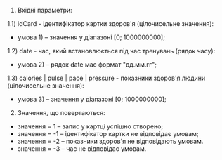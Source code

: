 1) Вхідні параметри:

1.1) idCard - ідентифікатор картки здоров'я (цілочисельне значення):
- умова 1) – значення у діапазоні [0; 1000000000];

1.2) date - час, який встановлюється під час тренувань (рядок часу):
- умова 2) – рядок date має формат "дд.мм.гг";

1.3) calories | pulse | pace | pressure - показники здоров'я людини (цілочисельне значення):
- умова 3) – значення у діапазоні [0; 1000000000];

2) Значення, що повертаються:
- значення = 1 – запис у картці успішно створено;
- значення = -1 – ідентифікатор картки не відповідає умовам;
- значення = -2 – показники здоров'я не відповідають умовам.
- значення = -3 – час не відповідає умовам.